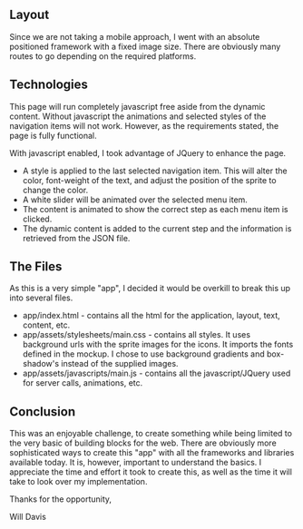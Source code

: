 ## Layout
Since we are not taking a mobile approach, I went with an absolute positioned framework with a fixed image size. There are obviously many routes to go depending on the required platforms.

## Technologies
This page will run completely javascript free aside from the dynamic content. Without javascript the animations and selected styles of the navigation items will not work. However, as the requirements stated, the page is fully functional.

With javascript enabled, I took advantage of JQuery to enhance the page.
* A style is applied to the last selected navigation item. This will alter the color, font-weight of the text, and adjust the position of the sprite to change the color.
* A white slider will be animated over the selected menu item.
* The content is animated to show the correct step as each menu item is clicked.
* The dynamic content is added to the current step and the information is retrieved from the JSON file.

## The Files
As this is a very simple "app", I decided it would be overkill to break this up into several files.
* app/index.html - contains all the html for the application, layout, text, content, etc.
* app/assets/stylesheets/main.css - contains all styles. It uses background urls with the sprite images for the icons. It imports the fonts defined in the mockup. I chose to use background gradients and box-shadow's instead of the supplied images.
* app/assets/javascripts/main.js - contains all the javascript/JQuery used for server calls, animations, etc.

## Conclusion
This was an enjoyable challenge, to create something while being limited to the very basic of building blocks for the web. There are obviously more sophisticated ways to create this "app" with all the frameworks and libraries available today. It is, however, important to understand the basics. I appreciate the time and effort it took to create this, as well as the time it will take to look over my implementation.

Thanks for the opportunity,

Will Davis